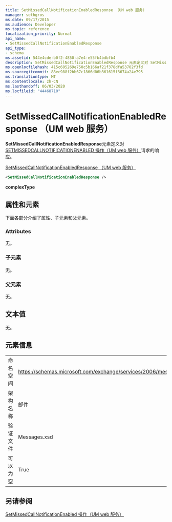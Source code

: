 ```yaml
---
title: SetMissedCallNotificationEnabledResponse （UM web 服务）
manager: sethgros
ms.date: 09/17/2015
ms.audience: Developer
ms.topic: reference
localization_priority: Normal
api_name:
- SetMissedCallNotificationEnabledResponse
api_type:
- schema
ms.assetid: 544e4cde-b0f2-4850-a7e4-e55fb4bdbfb4
description: SetMissedCallNotificationEnabledResponse 元素定义对 SetMissedCallNotificationEnabled 操作（UM web 服务）请求的响应。
ms.openlocfilehash: 415c605269e750c5b166af21f378dfa53702f3fd
ms.sourcegitcommit: 88ec988f2bb67c1866d06b361615f3674a24e795
ms.translationtype: MT
ms.contentlocale: zh-CN
ms.lasthandoff: 06/03/2020
ms.locfileid: "44468710"
---
```

# <a name="setmissedcallnotificationenabledresponse-um-web-service"></a>SetMissedCallNotificationEnabledResponse （UM web 服务）

**SetMissedCallNotificationEnabledResponse**元素定义对[SETMISSEDCALLNOTIFICATIONENABLED 操作（UM web 服务）](setmissedcallnotificationenabled-operation-um-web-service.md)请求的响应。 
  
[SetMissedCallNotificationEnabledResponse （UM web 服务）](setmissedcallnotificationenabledresponse-um-web-service.md)
  
```xml
<SetMissedCallNotificationEnabledResponse />
```

 **complexType**
## <a name="attributes-and-elements"></a>属性和元素

下面各部分介绍了属性、子元素和父元素。
  
### <a name="attributes"></a>Attributes

无。
  
### <a name="child-elements"></a>子元素

无。
  
### <a name="parent-elements"></a>父元素

无。
  
## <a name="text-value"></a>文本值

无。
  
## <a name="element-information"></a>元素信息

|||
|:-----|:-----|
|命名空间  <br/> |https://schemas.microsoft.com/exchange/services/2006/messages  <br/> |
|架构名称  <br/> |邮件  <br/> |
|验证文件  <br/> |Messages.xsd  <br/> |
|可以为空  <br/> |True  <br/> |
   
## <a name="see-also"></a>另请参阅



[SetMissedCallNotificationEnabled 操作（UM web 服务）](setmissedcallnotificationenabled-operation-um-web-service.md)

